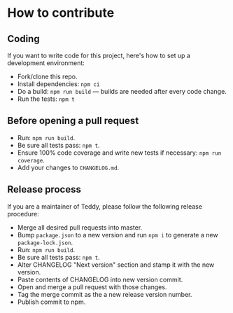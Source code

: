 # How to contribute

## Coding

If you want to write code for this project, here's how to set up a development environment:

- Fork/clone this repo.
- Install dependencies: `npm ci`
- Do a build: `npm run build` — builds are needed after every code change.
- Run the tests: `npm t`

## Before opening a pull request

- Run: `npm run build`.
- Be sure all tests pass: `npm t`.
- Ensure 100% code coverage and write new tests if necessary: `npm run coverage`.
- Add your changes to `CHANGELOG.md`.

## Release process

If you are a maintainer of Teddy, please follow the following release procedure:

- Merge all desired pull requests into master.
- Bump `package.json` to a new version and run `npm i` to generate a new `package-lock.json`.
- Run: `npm run build`.
- Be sure all tests pass: `npm t`.
- Alter CHANGELOG "Next version" section and stamp it with the new version.
- Paste contents of CHANGELOG into new version commit.
- Open and merge a pull request with those changes.
- Tag the merge commit as the a new release version number.
- Publish commit to npm.
